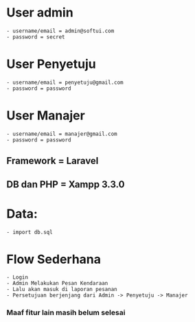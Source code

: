 # User admin
    - username/email = admin@softui.com
    - password = secret
# User Penyetuju
    - username/email = penyetuju@gmail.com
    - password = password
# User Manajer
    - username/email = manajer@gmail.com
    - password = password

## Framework = Laravel
## DB dan PHP = Xampp 3.3.0
# Data:
    - import db.sql 


# Flow Sederhana
    - Login
    - Admin Melakukan Pesan Kendaraan
    - Lalu akan masuk di laporan pesanan
    - Persetujuan berjenjang dari Admin -> Penyetuju -> Manajer

### Maaf fitur lain masih belum selesai 
